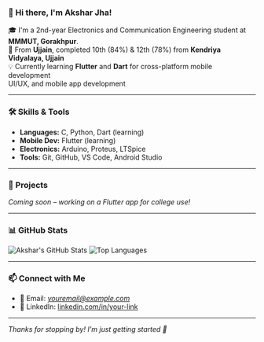### 👋 Hi there, I'm Akshar Jha!

🎓 I'm a 2nd-year Electronics and Communication Engineering student at **MMMUT, Gorakhpur**.  
🏡 From **Ujjain**, completed 10th (84%) & 12th (78%) from **Kendriya Vidyalaya, Ujjain**  
💡 Currently learning **Flutter** and **Dart** for cross-platform mobile development  
UI/UX, and mobile app development  

---

### 🛠️ Skills & Tools

- **Languages:** C, Python, Dart (learning)
- **Mobile Dev:** Flutter (learning)
- **Electronics:** Arduino, Proteus, LTSpice
- **Tools:** Git, GitHub, VS Code, Android Studio

---

### 🚀 Projects

*Coming soon – working on a Flutter app for college use!*

---

### 📊 GitHub Stats

![Akshar's GitHub Stats](https://github-readme-stats.vercel.app/api?username=Aksharjha147&show_icons=true&theme=tokyonight)
![Top Languages](https://github-readme-stats.vercel.app/api/top-langs/?username=Aksharjha147&layout=compact&theme=tokyonight)

---

### 📫 Connect with Me

- 📧 Email: *youremail@example.com*  
- 💼 LinkedIn: [linkedin.com/in/your-link](https://linkedin.com)

---

*Thanks for stopping by! I'm just getting started 🚀*



